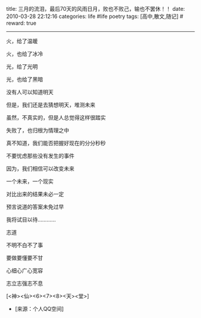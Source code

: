 title: 三月的流泪，最后70天的风雨日月，败也不败己，输也不罢休！！ 
date: 2010-03-28 22:12:16
categories: life #life poetry
tags: [高中,散文,随记]  # <!--more-->
reward: true

---


火，给了温暖

火，也给了冰冷

光，给了光明

光，也给了黑暗


<!--more-->



没有人可以知道明天

但是，我们还是去猜想明天，堆测未来

虽然，不真实的，但是人总觉得这样很踏实

失败了，也归根为情理之中

真不知道，我们能否把握好现在的分分秒秒

不要忧虑那些没有发生的事件

因为，我们相信可以改变未来





一个未来，一个现实

对比出来的结果未必一定

预言说道的答案未免过早

我将试目以待…………







志道

不明不白不了事

要做要懂要不甘

心细心广心宽容

志立志强志不息






[<神><仙><6><7><8><天><堂>]


- [来源：个人QQ空间]
